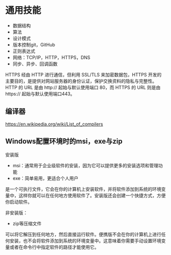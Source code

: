 # 通用技能

- 数据结构
- 算法
- 设计模式
- 版本控制git，GitHub
- 正则表达式
- 网络：TCP/IP，HTTP，HTTPS，DNS
- 同步、异步、回调函数

HTTPS 经由 HTTP 进行通信，但利用 SSL/TLS 来加密数据包，HTTPS 开发的主要目的，是提供对网站服务器的身份认证，保护交换资料的隐私与完整性。HTTP 的 URL 是由 http:// 起始与默认使用端口 80，而 HTTPS 的 URL 则是由 https:// 起始与默认使用端口443。

## 编译器

<https://en.wikipedia.org/wiki/List_of_compilers>


## Windows配置环境时的msi，exe与zip

安装版
- msi：通常用于企业级软件的安装，因为它可以提供更多的安装选项和管理功能
- exe：简单易用，更适合个人用户

是一个可执行文件，它会在你的计算机上安装软件，并将软件添加到系统的环境变量中，这样你就可以在任何地方使用软件了。安装版还会创建一个快捷方式，方便你启动软件。

非安装版：
- zip等压缩文件
  
可以将它解压到任何地方，然后直接运行软件。便携版不会在你的计算机上进行任何安装，也不会将软件添加到系统的环境变量中。这意味着你需要手动设置环境变量或者在命令行中指定软件的路径才能使用它。